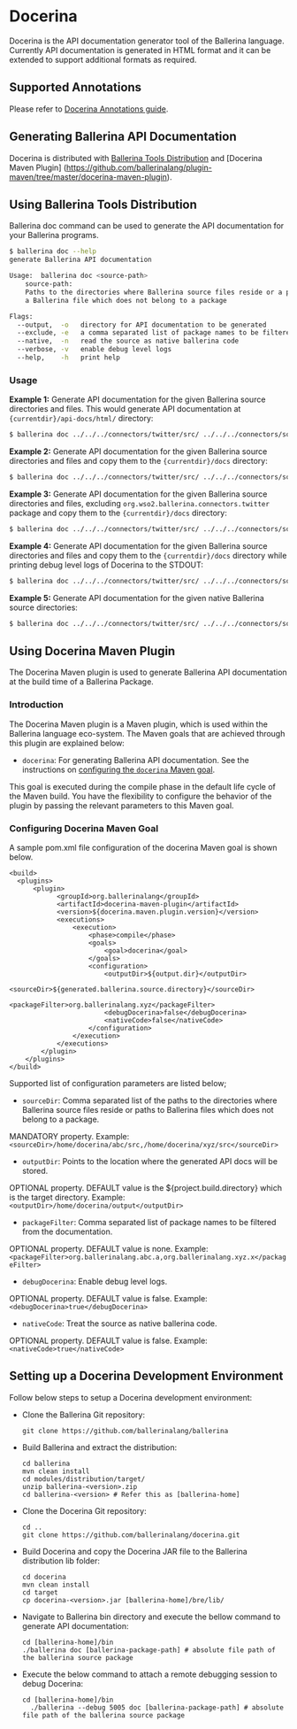 # Docerina

Docerina is the API documentation generator tool of the Ballerina language. Currently API documentation is generated in HTML format 
and it can be extended to support additional formats as required.

## Supported Annotations

Please refer to [Docerina Annotations guide](docs/Annotations.md).

## Generating Ballerina API Documentation

Docerina is distributed with [Ballerina Tools Distribution](https://github.com/ballerinalang/tools-distribution) and [Docerina Maven Plugin] (https://github.com/ballerinalang/plugin-maven/tree/master/docerina-maven-plugin). 

## Using Ballerina Tools Distribution

Ballerina doc command can be used to generate the API documentation for your Ballerina programs.

```sh
$ ballerina doc --help
generate Ballerina API documentation

Usage:  ballerina doc <source-path>
    source-path:
    Paths to the directories where Ballerina source files reside or a path to
    a Ballerina file which does not belong to a package

Flags:
  --output,  -o   directory for API documentation to be generated
  --exclude, -e   a comma separated list of package names to be filtered from the documentation
  --native,  -n   read the source as native ballerina code
  --verbose, -v   enable debug level logs
  --help,    -h   print help
```

### Usage

**Example 1:** Generate API documentation for the given Ballerina source directories and files. This would generate API documentation at `{currentdir}/api-docs/html/` directory:
```sh
$ ballerina doc ../../../connectors/twitter/src/ ../../../connectors/soap/src/ test.bal
```
**Example 2:** Generate API documentation for the given Ballerina source directories and files and copy them to the `{currentdir}/docs` directory:
```sh
$ ballerina doc ../../../connectors/twitter/src/ ../../../connectors/soap/src/ test.bal  -o docs
```
**Example 3:** Generate API documentation for the given Ballerina source directories and files, excluding `org.wso2.ballerina.connectors.twitter` package and copy them to the `{currentdir}/docs` directory:
```sh
$ ballerina doc ../../../connectors/twitter/src/ ../../../connectors/soap/src/ test.bal  -o docs -e org.wso2.ballerina.connectors.twitter
```
**Example 4:** Generate API documentation for the given Ballerina source directories and files and copy them to the `{currentdir}/docs` directory while printing debug level logs of Docerina to the STDOUT:
```sh
$ ballerina doc ../../../connectors/twitter/src/ ../../../connectors/soap/src/ test.bal  -o docs -v
```
**Example 5:** Generate API documentation for the given native Ballerina source directories:
```sh
$ ballerina doc ../../../connectors/twitter/src/ ../../../connectors/soap/src/ -n
```

## Using Docerina Maven Plugin

The Docerina Maven plugin is used to generate Ballerina API documentation at the build time of a Ballerina Package.

### Introduction

The Docerina Maven plugin is a Maven plugin, which is used within the Ballerina language eco-system. The Maven goals that are achieved through this plugin are explained below:

* `docerina`: For generating Ballerina API documentation. See the instructions on [configuring the `docerina` Maven goal](#configuring-the-docerina-maven-goal). 

This goal is executed during the compile phase in the default life cycle of the Maven build. You have the flexibility to configure the behavior of the plugin by passing the relevant parameters to this Maven goal.

### Configuring Docerina Maven Goal

A sample pom.xml file configuration of the docerina Maven goal is shown below.

    <build>
      <plugins>
          <plugin>
                <groupId>org.ballerinalang</groupId>
                <artifactId>docerina-maven-plugin</artifactId>
                <version>${docerina.maven.plugin.version}</version>
                <executions>
                    <execution>
                        <phase>compile</phase>
                        <goals>
                            <goal>docerina</goal>
                        </goals>
                        <configuration>
                            <outputDir>${output.dir}</outputDir>
                            <sourceDir>${generated.ballerina.source.directory}</sourceDir>
                            <packageFilter>org.ballerinalang.xyz</packageFilter>
                            <debugDocerina>false</debugDocerina>
                            <nativeCode>false</nativeCode>
                        </configuration>
                    </execution>
                </executions>
            </plugin>
        </plugins>
    </build>
    
Supported list of configuration parameters are listed below;

* `sourceDir`: Comma separated list of the paths to the directories where Ballerina source files reside or 
paths to Ballerina files which does not belong to a package.

 MANDATORY property.
 Example: `<sourceDir>/home/docerina/abc/src,/home/docerina/xyz/src</sourceDir>`
 
* `outputDir`: Points to the location where the generated API docs will be stored. 

 OPTIONAL property.
 DEFAULT value is the ${project.build.directory} which is the target directory.
 Example: `<outputDir>/home/docerina/output</outputDir>`

* `packageFilter`: Comma separated list of package names to be filtered from the documentation.

 OPTIONAL property.
 DEFAULT value is none.
 Example: `<packageFilter>org.ballerinalang.abc.a,org.ballerinalang.xyz.x</packageFilter>`

* `debugDocerina`: Enable debug level logs.

 OPTIONAL property.
 DEFAULT value is false.
 Example: `<debugDocerina>true</debugDocerina>`

* `nativeCode`: Treat the source as native ballerina code.

 OPTIONAL property.
 DEFAULT value is false.
 Example: `<nativeCode>true</nativeCode>`
 
## Setting up a Docerina Development Environment

Follow below steps to setup a Docerina development environment:

- Clone the Ballerina Git repository:
  
  ```
  git clone https://github.com/ballerinalang/ballerina
  ```
  
- Build Ballerina and extract the distribution:
 
  ```
  cd ballerina
  mvn clean install
  cd modules/distribution/target/
  unzip ballerina-<version>.zip
  cd ballerina-<version> # Refer this as [ballerina-home]
  ```

- Clone the Docerina Git repository:
  
  ```
  cd ..
  git clone https://github.com/ballerinalang/docerina.git
  ```

- Build Docerina and copy the Docerina JAR file to the Ballerina distribution lib folder:
  
  ```
  cd docerina
  mvn clean install
  cd target
  cp docerina-<version>.jar [ballerina-home]/bre/lib/
  ```

- Navigate to Ballerina bin directory and execute the bellow command to generate API documentation:
  
  ```
  cd [ballerina-home]/bin
  ./ballerina doc [ballerina-package-path] # absolute file path of the ballerina source package
  ```
  
- Execute the below command to attach a remote debugging session to debug Docerina:

  ```
  cd [ballerina-home]/bin
    ./ballerina --debug 5005 doc [ballerina-package-path] # absolute file path of the ballerina source package
  ```